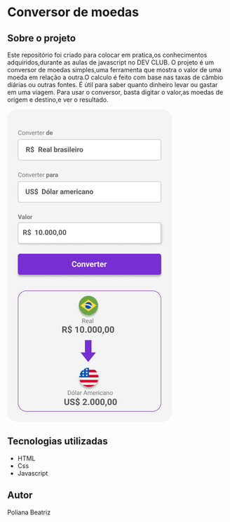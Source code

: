 
# Conversor de moedas

## Sobre o projeto
Este repositório foi criado para colocar em pratica,os conhecimentos adquiridos,durante
as aulas de javascript no DEV CLUB.
O projeto é um conversor de moedas simples,uma ferramenta que mostra o valor de uma moeda
em relação a outra.O calculo é feito com base nas taxas de câmbio diárias ou outras fontes.
 É útil para saber quanto dinheiro levar ou gastar em uma viagem.
Para usar o conversor, basta digitar o valor,as moedas de origem e destino,e ver o resultado.

<img src = "https://github.com/POLLY1515/ConversorDeMoedas/blob/main/assets/img/Frame.png">

## Tecnologias utilizadas
* HTML
* Css
* Javascript

## Autor
Poliana Beatriz
